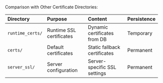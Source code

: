 Comparison with Other Certificate Directories:

| Directory | Purpose | Content | Persistence |
| :--- | :--- | :--- | :--- |
| `runtime_certs/` | Runtime SSL certificates | Dynamic certificates from DB | Temporary |
| `certs/` | Default certificates | Static fallback certificates | Permanent |
| `server_ssl/` | Server configuration | Server-specific SSL settings | Permanent |
